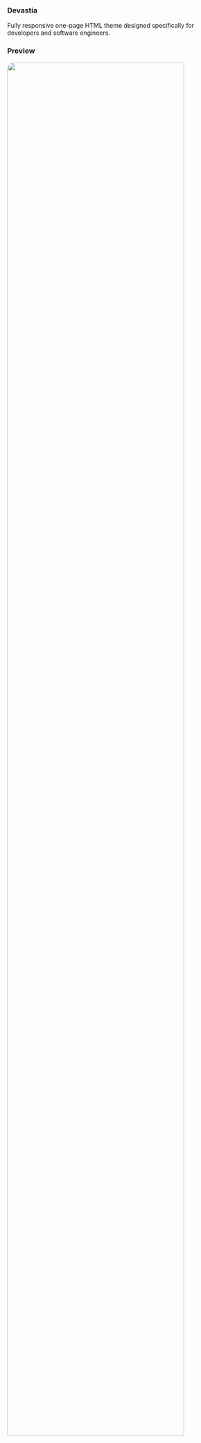 ### Devastia

Fully responsive one-page HTML theme designed specifically for developers and software engineers. 

### Preview

<img width="90%" style="border-radius:15px;" src="https://raw.githubusercontent.com/alexanstagr/Devastia/refs/heads/main/preview.png">